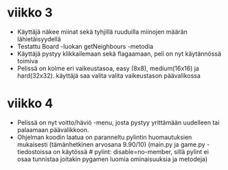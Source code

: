 # viikko 3
- Käyttäjä näkee miinat sekä tyhjillä ruuduilla miinojen määrän lähietäisyydellä
- Testattu Board -luokan getNeighbours -metodia
- Käyttäjä pystyy klikkailemaan sekä flagaamaan, peli on nyt käytännössä toimiva
- Pelissä on kolme eri vaikeustasoa, easy (8x8), medium(16x16) ja hard(32x32). käyttäjä saa valita valita vaikeustason päävalikossa

# viikko 4
- Pelissä on nyt voitto/häviö -menu, josta pystyy yrittämään uudelleen tai palaamaan päävalikkoon.
- Ohjelman koodin laatua on paranneltu pylintin huomautuksien mukaisesti (tämänhetkinen arvosana 9.90/10)
(main.py ja game.py -tiedostoissa on käytössä # pylint: disable=no-member, sillä pylint ei osaa tunnistaa joitakin pygamen luomia ominaisuuksia ja metodeja)